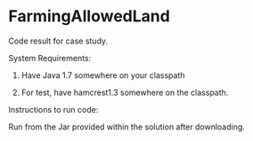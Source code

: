 # FarmingAllowedLand

Code result for case study.

System Requirements:

1.  Have Java 1.7 somewhere on your classpath

2.  For test, have hamcrest1.3 somewhere on the classpath.


Instructions to run code:

Run from the Jar provided within the solution after downloading.
